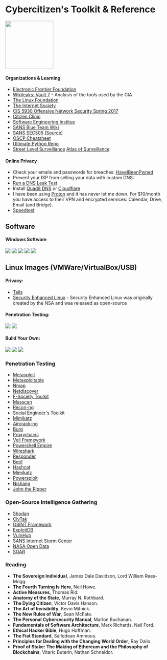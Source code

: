 # Cybercitizen's Toolkit & Reference 

<img style="width:150px;height:150px;"  src="https://github.com/sputnikOS/website/blob/main/public/cia.png?raw=true" />

#### Organizations & Learning 
- [Electronic Frontier Foundation](https://www.eff.org)
- [Wikileaks: Vault 7](https://wikileaks.org/ciav7p1/) - Analysis of the tools used by the CIA
- [The Linux Foundation](https://linuxfoundation.org)
- [The Internet Society](https://www.internetsociety.org)
- [CIS 5930 Offensive Network Security Spring 2017](https://www.cs.fsu.edu/~liux/courses/offensivenetsec/index.html)
- [Citizen Clinic](https://citizenclinic.io)
- [Software Engineering Institue](https://www.sei.cmu.edu)
- [SANS Blue Team Wiki](https://wiki.sans.blue/#!index.md)
- [SANS SEC505 (Source)](https://github.com/p0w3rsh3ll/SEC505)
- [OSCP Cheatsheet](https://github.com/0xsyr0/OSCP)
- [Ultimate Python Repo](https://github.com/vinta/awesome-python?tab=readme-ov-file#distributed-computing)
- [Street Level Surveillance](https://sls.eff.org/)
  [Atlas of Surveillance](https://atlasofsurveillance.org/)

#### Online Privacy
- Check your emails and passwords for breaches: [HaveIBeenPwned](https://haveibeenpwned.com/)
- Prevent your ISP from selling your data with custom DNS:
- [Run a DNS Leak Test](https://www.dnsleaktest.com)
- Install [Quad9 DNS](https://on.quad9.net) or [Cloudflare](https://www.cloudflare.com/learning/dns/what-is-1.1.1.1/DNS) 
- I have been using [Proton](https://proton.me) and it has never let me down. For $10/month you have access to their VPN and encrypted services: Calendar, Drive, Email (and Bridge).
- [Speedtest](https://speed.cloudflare.com)


## Software 
#### Windows Software
<a href="https://learn.microsoft.com/en-us/powershell/"><img src="https://img.shields.io/badge/powershell-5391FE?style=for-the-badge&logo=powershell&logoColor=white"></a>
<a href="https://git-scm.com/downloads"><img src="https://img.shields.io/badge/GIT-E44C30?style=for-the-badge&logo=git&logoColor=white"></a>
<a href="https://www.postman.com/downloads/"><img src="https://img.shields.io/badge/Postman-FF6C37?style=for-the-badge&logo=Postman&logoColor=white"></a>
<a href="https://www.vmware.com/products/workstation-player/"><img src="https://img.shields.io/badge/VMware-231f20?style=for-the-badge&logo=VMware&logoColor=white"></a>
<a href="https://www.virtualbox.org/wiki/Downloads"><img src="https://img.shields.io/badge/VirtualBox-21416b?style=for-the-badge&logo=VirtualBox&logoColor=white"></a>


## Linux Images (VMWare/VirtualBox/USB)
#### Privacy:
- [Tails](https://tails.net/install/index.en.html)
- [Security Enhanced Linux](https://github.com/SELinuxProject/selinux) - Security Enhanced Linux was originally created by the NSA and was released as open-source


#### Penetration Testing:
<a href="https://kali.org"><img src="https://img.shields.io/badge/Kali_Linux-557C94?style=for-the-badge&logo=kali-linux&logoColor=white"></a>
<a href="https://blackarch.org/downloads.html"><img src="https://img.shields.io/badge/BlackArch-000000?style=for-the-badge&logo=arch-linux&logoColor=white"></a>

#### Build Your Own:
<a href="https://www.debian.org/download"><img src="https://img.shields.io/badge/Debian-A81D33?style=for-the-badge&logo=debian&logoColor=white"></a>
<a href="https://ubuntu.com/download"><img src="https://img.shields.io/badge/Ubuntu-E95420?style=for-the-badge&logo=ubuntu&logoColor=white"></a>
<a href="https://archlinux.org/download/"><img src="https://img.shields.io/badge/Arch_Linux-1793D1?style=for-the-badge&logo=arch-linux&logoColor=white"></a>

### Penetration Testing

- [Metasploit](https://github.com/rapid7/metasploit-framework)
- [Metasploitable](https://github.com/rapid7/metasploitable3)
- [Nmap](https://nmap.org)
- [Netdiscover](https://www.kali.org/tools/netdiscover/)
- [F-Society Toolkit](https://github.com/Manisso/fsociety)
- [Masscan](https://github.com/robertdavidgraham/masscan)
- [Recon-ng](https://github.com/lanmaster53/recon-ng)
- [Social Engineer's Toolkit](https://github.com/trustedsec/social-engineer-toolkit)
- [Mimikatz](https://github.com/ParrotSec/mimikatz)
- [Aircrack-ng](https://github.com/aircrack-ng/aircrack-ng)
- [Burp](https://portswigger.net/burp)
- [Proxychains](https://github.com/haad/proxychains)
- [Veil Framework](https://github.com/Veil-Framework)
- [Powershell Empire](https://github.com/EmpireProject/Empire)
- [Wireshark](https://www.wireshark.org/download.html)
- [Responder](https://github.com/SpiderLabs/Responder)
- [Beef](https://github.com/beefproject/beef)
- [Hashcat](https://hashcat.net/hashcat/)
- [Mimikatz](https://github.com/ParrotSec/mimikatz)
- [Powersploit](https://github.com/PowerShellMafia/PowerSploit)
- [Nishang](https://github.com/samratashok/nishang)
- [John the Ripper](https://github.com/openwall/john)

### Open-Source Intelligence Gathering
- [Shodan](https://www.shodan.io)
- [CivTak](https://www.civtak.org/2020/09/23/wintak-is-publicly-available/)
- [OSINT Framework](https://osintframework.com/)
- [ExploitDB](https://www.exploit-db.com/)
- [VulnHub](https://www.vulnhub.com/)
- [SANS Internet Storm Center](https://isc.sans.edu)
- [NASA Open Data](https://data.nasa.gov)
- [SOAR](https://soar.earth)
 
 
 ### Reading 
- **The Sovereign Individual**, James Dale Davidson, Lord William Rees-Mogg.
- **The Fourth Turning Is Here**, Neil Howe.
- **Active Measures**, Thomas Rid.
- **Anatomy of the State**, Murray N. Rothbard.
- **The Dying Citizen**, Victor Davis Hanson.
- **The Art of Invisibility**, Kevin Mitnick.
- **The New Rules of War**, Sean McFate.
- **The Personal Cybersecurity Manual**, Marlon Buchanan.
- **Fundamentals of Software Architecture**, Mark Richards, Neil Ford.
- **Ethical Hacker Bible**, Hugo Hoffman.
- **The Fiat Standard**, Saifedean Ammous.
- **Principles for Dealing with the Changing World Order**, Ray Dalio.
- **Proof of Stake: The Making of Ethereum and the Philosophy of Blockchains**, Vitaric Buterin, Nathan Schneidor.


